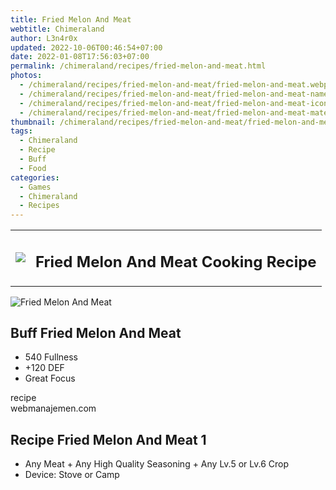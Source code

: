 ```yaml
---
title: Fried Melon And Meat
webtitle: Chimeraland
author: L3n4r0x
updated: 2022-10-06T00:46:54+07:00
date: 2022-01-08T17:56:03+07:00
permalink: /chimeraland/recipes/fried-melon-and-meat.html
photos:
  - /chimeraland/recipes/fried-melon-and-meat/fried-melon-and-meat.webp
  - /chimeraland/recipes/fried-melon-and-meat/fried-melon-and-meat-name.webp
  - /chimeraland/recipes/fried-melon-and-meat/fried-melon-and-meat-icon.webp
  - /chimeraland/recipes/fried-melon-and-meat/fried-melon-and-meat-material.webp
thumbnail: /chimeraland/recipes/fried-melon-and-meat/fried-melon-and-meat.webp
tags:
  - Chimeraland
  - Recipe
  - Buff
  - Food
categories:
  - Games
  - Chimeraland
  - Recipes
---
```


<section id="bootstrap-wrapper"><link rel="stylesheet" href="https://cdn.statically.io/gh/dimaslanjaka/Web-Manajemen/40ac3225/css/bootstrap-4.5-wrapper.css"/><div class="row mb-2"><div class="col-md-12 mb-2"><table class="table" id="post-info"><tbody><tr><td><img class="d-inline-block me-2" src="/chimeraland/recipes/fried-melon-and-meat/fried-melon-and-meat-icon.webp" width="auto" height="auto"/></td><td><h1 class="fs-5">Fried Melon And Meat Cooking Recipe</h1></td></tr></tbody></table></div></div><div class="card mb-2"><div class="row g-0"><div class="col-sm-4 position-relative mb-2"><img src="/chimeraland/recipes/fried-melon-and-meat/fried-melon-and-meat-material.webp" class="card-img fit-cover w-100 h-100" alt="Fried Melon And Meat" data-fancybox="true"/></div><div class="col-sm-8 mb-2"><div class="card-body"><h2 class="card-title fs-5">Buff Fried Melon And Meat</h2><div class="card-text"><ul><li>540 Fullness</li><li>+120 DEF</li><li>Great Focus</li></ul></div><span class="badge rounded-pill bg-dark">recipe</span></div><div class="card-footer text-end text-muted">webmanajemen.com</div></div></div></div><div class="row mb-2"><div class="col-12 col-lg-6 recipe-item mb-2"><div class="card"><div class="card-body"><h2 class="card-title fs-5">Recipe Fried Melon And Meat 1</h2><div class="card-text"><ul><li>Any Meat<span> + </span>Any High Quality Seasoning<span> + </span>Any Lv.5 or Lv.6 Crop</li><li>Device: Stove or Camp</li></ul></div></div></div></div></div></section>